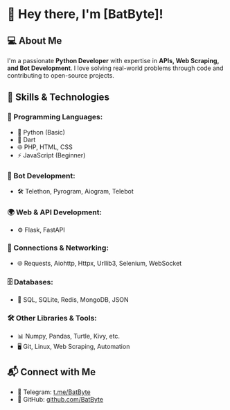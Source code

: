 # 👋 Hey there, I'm [BatByte]!

## 💻 About Me
I'm a passionate **Python Developer** with expertise in **APIs, Web Scraping, and Bot Development**. I love solving real-world problems through code and contributing to open-source projects.

## 🚀 Skills & Technologies
### 🔹 Programming Languages:
- 🐍 Python (Basic)
- 🎯 Dart
- 🌐 PHP, HTML, CSS
- ⚡ JavaScript (Beginner)

### 🤖 Bot Development:
- 🛠️ Telethon, Pyrogram, Aiogram, Telebot

### 🌍 Web & API Development:
- ⚙️ Flask, FastAPI

### 🔗 Connections & Networking:
- 🌐 Requests, Aiohttp, Httpx, Urllib3, Selenium, WebSocket

### 🗄️ Databases:
- 💾 SQL, SQLite, Redis, MongoDB, JSON

### 🛠️ Other Libraries & Tools:
- 📊 Numpy, Pandas, Turtle, Kivy, etc.
- 🖥️ Git, Linux, Web Scraping, Automation

## 📬 Connect with Me
- 🔹 Telegram: [t.me/BatByte](https://t.me/BatByte)
- 🔹 GitHub: [github.com/BatByte](https://github.com/BatBytes)



